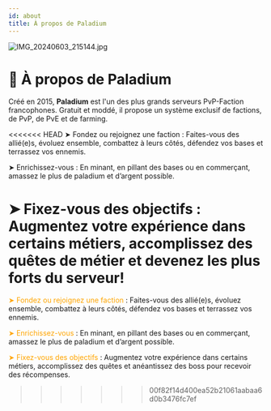 ```yaml
---
id: about
title: À propos de Paladium
---
```

![IMG_20240603_215144.jpg](https://github.com/PokedrockDev/Pokedrock-developpement/assets/167913723/9ef5a1dc-39ca-4e68-9e22-fea3788c1e1a)
# 👋 À propos de Paladium

Créé en 2015, **Paladium** est l'un des plus grands serveurs PvP-Faction francophones. Gratuit et moddé, il propose un système exclusif de factions, de PvP, de PvE et de farming.

<<<<<<< HEAD
➤ Fondez ou rejoignez une faction</span> : Faites-vous des allié(e)s, évoluez ensemble, combattez à leurs côtés, défendez vos bases et terrassez vos ennemis.

➤ Enrichissez-vous</span> : En minant, en pillant des bases ou en commerçant, amassez le plus de paladium et d’argent possible.

➤ Fixez-vous des objectifs</span> : Augmentez votre expérience dans certains métiers, accomplissez des quêtes de métier et devenez les plus forts du serveur!
=======
<span style="color: orange;">➤ Fondez ou rejoignez une faction</span> : Faites-vous des allié(e)s, évoluez ensemble, combattez à leurs côtés, défendez vos bases et terrassez vos ennemis.

<span style="color: orange;">➤ Enrichissez-vous</span> : En minant, en pillant des bases ou en commerçant, amassez le plus de paladium et d’argent possible.

<span style="color: orange;">➤ Fixez-vous des objectifs</span> : Augmentez votre expérience dans certains métiers, accomplissez des quêtes et anéantissez des boss pour recevoir des récompenses.
>>>>>>> 00f82f14d400ea52b21061aabaa6d0b3476fc7ef

